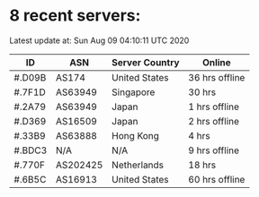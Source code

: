 # 8 recent servers:

Latest update at: Sun Aug 09 04:10:11 UTC 2020

| ID | ASN | Server Country | Online |
| -- | --- | -------------- | ------ |
| #.D09B | AS174 | United States | 36 hrs offline |
| #.7F1D | AS63949 | Singapore | 30 hrs |
| #.2A79 | AS63949 | Japan | 1 hrs offline |
| #.D369 | AS16509 | Japan | 2 hrs offline |
| #.33B9 | AS63888 | Hong Kong | 4 hrs |
| #.BDC3 | N/A | N/A | 9 hrs offline |
| #.770F | AS202425 | Netherlands | 18 hrs |
| #.6B5C | AS16913 | United States | 60 hrs offline |

